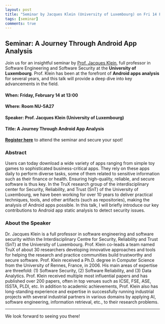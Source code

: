 ```yaml
---
layout: post
title: "Seminar by Jacques Klein (University of Luxembourg) on Fri 14 February at 13:00"
tags: [seminar]
comments: true
---
```


## Seminar: A Journey Through Android App Analysis

Join us for an insightful seminar by [Prof. Jacques Klein](https://jacquesklein2302.github.io/), full professor in Software Engineering and Software Security at the **University of Luxembourg**. Prof. Klein has been at the forefront of **Android apps analysis** for several years, and this talk will provide a deep dive into key advancements in the field.

#### **When:** Friday, February 14 at 13:00  
#### **Where:** Room NU-5A27  
#### **Speaker:** Prof. Jacques Klein (University of Luxembourg)  
#### **Title:** A Journey Through Android App Analysis  

**[Register here](https://forms.gle/KcitsbvWDLbvPFT76)** to attend the seminar and secure your spot!


### Abstract
Users can today download a wide variety of apps ranging from simple toy games to sophisticated business-critical apps. They rely on these apps daily to perform diverse tasks, some of them related to sensitive information such as their finance or health. Ensuring high-quality, reliable, and secure software is thus key. In the TruX research group of the interdisciplinary center for Security, Reliability, and Trust (SnT) of the University of Luxembourg, we have been working for over 10 years to deliver practical techniques, tools, and other artifacts (such as repositories), making the analysis of Android apps possible. In this talk, I will briefly introduce our key contributions to Android app static analysis to detect security issues. 

### About the Speaker
Dr. Jacques Klein is a full professor in software engineering and software security within the Interdisciplinary Centre for Security, Reliability and Trust (SnT) at the University of Luxembourg. Prof. Klein co-leads a team named TruX of about 30 researchers developing innovative approaches and tools for helping the research and practice communities build trustworthy and secure software. Prof. Klein received a Ph.D. degree in Computer Science from the University of Rennes, France, in 2006. His main areas of expertise are threefold: (1) Software Security, (2) Software Reliability, and (3) Data Analytics. Prof. Klein received multiple most influential papers and has published over 200 papers, often in top venues such as ICSE, FSE, ASE, ISSTA, PLDI, etc. In addition to academic achievements, Prof. Klein also has long-standing experience and expertise in successfully running industrial projects with several industrial partners in various domains by applying AI, software engineering, information retrieval, etc., to their research problems.


---
We look forward to seeing you there!